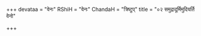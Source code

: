 +++
devataa = "वेनः"
RShiH = "वेनः"
ChandaH = "त्रिष्टुप्"
title = "०२ समुद्रादूर्मिमुदियर्ति वेनो"

+++
